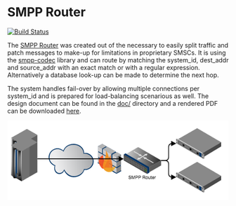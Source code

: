 SMPP Router
===========

[![Build Status](https://travis-ci.org/moiji-mobile/smpp-router.svg?branch=master)](https://travis-ci.org/moiji-mobile/smpp-router)

The [SMPP Router](http://www.moiji-mobile.com/smpp-router) was created out
of the necessary to easily split traffic and patch messages to make-up
for limitations in proprietary SMSCs. It is using the
[smpp-codec](https://github.com/moiji-mobile/smpp-codec) library and can
route by matching the system\_id, dest\_addr and source\_addr with an
exact match or with a regular expression. Alternatively a database look-up
can be made to determine the next hop.

The system handles fail-over by allowing multiple connections per system\_id
and is prepared for load-balancing scenarious as well. The design document
can be found in the [doc/](doc/) directory and a rendered PDF can be downloaded
[here](https://www.moiji-mobile.com/wp-content/uploads/2016/09/smpp-router-v1.pdf).

![Basic architecture](doc/system_overview.png)
